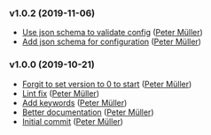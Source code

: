 ### v1.0.2 (2019-11-06)

- [Use json schema to validate config](https://github.com/Munter/netlify-plugin-hashfiles/commit/039e48d040a2b90abb724b2ba6a0245282869e1f) ([Peter Müller](mailto:munter@fumle.dk))
- [Add json schema for configuration](https://github.com/Munter/netlify-plugin-hashfiles/commit/f16726ab87f3003adfdca95ce4b6b1e164bcf418) ([Peter Müller](mailto:munter@fumle.dk))

### v1.0.0 (2019-10-21)

- [Forgit to set version to 0 to start](https://github.com/Munter/netlify-plugin-hashfiles/commit/94e07567e679af6b5ce9f6eb44482216dc8d643f) ([Peter Müller](mailto:munter@fumle.dk))
- [Lint fix](https://github.com/Munter/netlify-plugin-hashfiles/commit/01377506266f6e74cf18ff8bb94ee1b1ff8ab474) ([Peter Müller](mailto:munter@fumle.dk))
- [Add keywords](https://github.com/Munter/netlify-plugin-hashfiles/commit/9d3d1959288b0943bc71c595810b50ce16d877e6) ([Peter Müller](mailto:munter@fumle.dk))
- [Better documentation](https://github.com/Munter/netlify-plugin-hashfiles/commit/f6dca5f5dc9d0b27427a3f3a8c592151d74cc60c) ([Peter Müller](mailto:munter@fumle.dk))
- [Initial commit](https://github.com/Munter/netlify-plugin-hashfiles/commit/2782dde3bf6cecd103d1d7ec0d6e3324bd30accc) ([Peter Müller](mailto:munter@fumle.dk))


